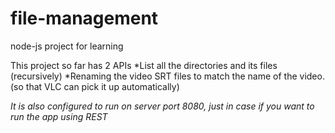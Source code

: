 # file-management
node-js project for learning

This project so far has 2 APIs
     *List all the directories and its files (recursively)
     *Renaming the video SRT files to match the name of the video. (so that VLC can pick it up automatically) 

*It is also configured to run on server port 8080, just in case if you want to run the app using REST*
